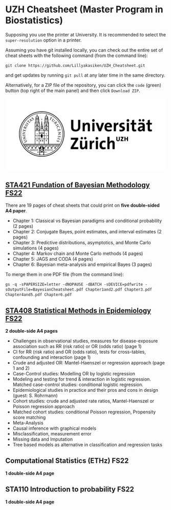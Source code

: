 # UZH Cheatsheet (Master Program in Biostatistics)

Supposing you use the printer at University. It is recommended to select the `super-resolution` option in a printer.

Assuming you have git installed locally, you can check out the entire set of cheat sheets with the following command (from the command line):

```
git clone https://github.com/Lillyakasiken/UZH_Cheatsheet.git
```

and get updates by running `git pull` at any later time in the same directory.

Alternatively, for a ZIP file of the repository, you can click the `code` (green) button (top right of the main panel) and then click `Download ZIP`.

![Master Program in Biostatistics](uni_logo.png)



## [STA421 Fundation of Bayesian Methodology FS22](STA421_Foundations_of_Bayesian_Methodology/)
There are 19 pages of cheat sheets that could print on **five double-sided A4 paper**.
 - Chapter 1: Classical vs Bayesian paradigms and conditional probability (2 pages)
 - Chapter 2: Conjugate Bayes, point estimates, and interval estimates (2 pages)
 - Chapter 3: Predictive distributions, asymptotics, and Monte Carlo simulations (4 pages)
 - Chapter 4: Markov chain and Monte Carlo methods (4 pages)
 - Chapter 5: JAGS and CODA (4 pages)
 - Chapter 6: Bayesian meta-analysis and empirical Bayes (3 pages)


To merge them in one PDF file (from the command line):

```
gs -q -sPAPERSIZE=letter -dNOPAUSE -dBATCH -sDEVICE=pdfwrite -sOutputFile=BayesianCheatsheet.pdf Chapter1and2.pdf Chapter3.pdf Chapter4and5.pdf Chapter6.pdf
```

## [STA408 Statistical Methods in Epidemiology FS22](STA408_Statistical_Methods_in_Epidemiology/)
**2 double-side A4 pages**
- Challenges in observational studies, measures for disease-exposure association such as RR (risk ratio) or OR (odds ratio) (page 1)
- CI for RR (risk ratio) and OR (odds ratio), tests for cross-tables, confounding and interaction (page 1)
- Crude and adjusted OR: Mantel-Haenszel or regression approach (page 1 and 2)
- Case-Control studies: Modelling OR by logistic regression
- Modeling and testing for trend & interaction in logistic regression. Matched case-control studies: conditional logistic regression.
- Epidemiological studies in practice and their pros and cons in design (guest: S. Rohrmann)
- Cohort studies: crude and adjusted rate ratios, Mantel-Haenszel or Poisson regression approach
- Matched cohort studies: conditional Poisson regression, Propensity score matching
- Meta-Analysis
- Causal inference with graphical models
- Misclassification, measurement error
- Missing data and Imputation
- Tree based models as alternative in classification and regression tasks

## Computational Statistics (ETHz) FS22
**1 double-side A4 page**

## STA110 Introduction to probability FS22
**1 double-side A4 page**
